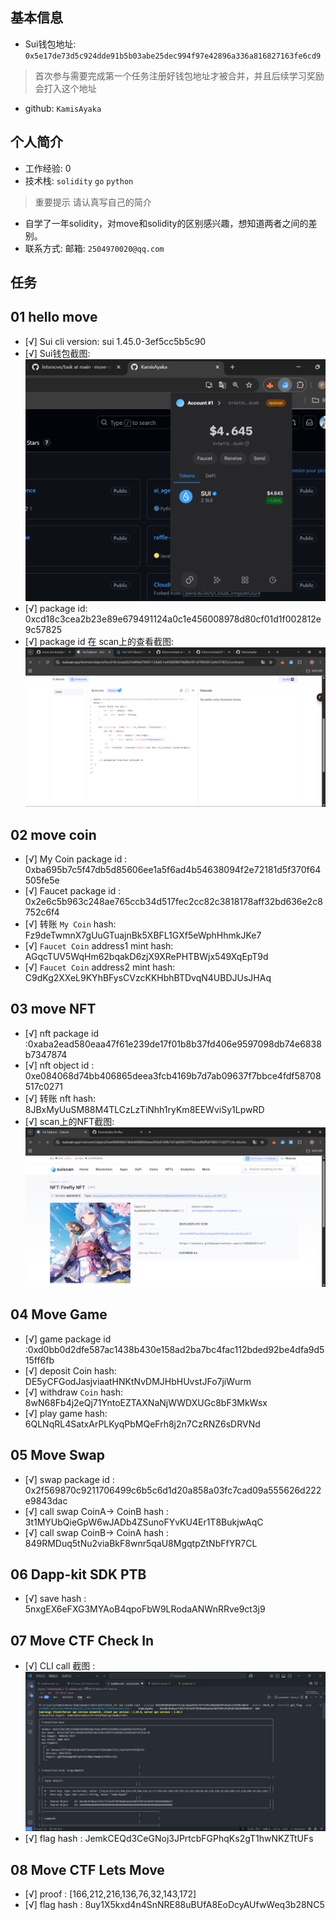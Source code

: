 ## 基本信息
- Sui钱包地址: `0x5e17de73d5c924dde91b5b03abe25dec994f97e42896a336a816827163fe6cd9`
> 首次参与需要完成第一个任务注册好钱包地址才被合并，并且后续学习奖励会打入这个地址
- github: `KamisAyaka`

## 个人简介
- 工作经验: 0
- 技术栈: `solidity` `go` `python`
> 重要提示 请认真写自己的简介
- 自学了一年solidity，对move和solidity的区别感兴趣，想知道两者之间的差别。
- 联系方式: 邮箱: `2504970020@qq.com`

## 任务

##   01 hello move  
- [√] Sui cli version: sui 1.45.0-3ef5cc5b5c90
- [√] Sui钱包截图: ![Sui钱包截图](./images/wallet.png)
- [√] package id: 0xcd18c3cea2b23e89e679491124a0c1e456008978d80cf01d1f002812e9c57825
- [√] package id 在 scan上的查看截图:![Scan截图](./images/scan.png)

##   02 move coin
- [√] My Coin package id : 0xba695b7c5f47db5d85606ee1a5f6ad4b54638094f2e72181d5f370f64505fe5e
- [√] Faucet package id : 0x2e6c5b963c248ae765ccb34d517fec2cc82c3818178aff32bd636e2c8752c6f4
- [√] 转账 `My Coin` hash: Fz9deTwmnX7gUuGTuajnBk5XBFL1GXf5eWphHhmkJKe7
- [√] `Faucet Coin` address1 mint hash: AGqcTUV5WqHm62bqakD6zjX9XRePHTBWjx549XqEpT9d
- [√] `Faucet Coin` address2 mint hash: C9dKg2XXeL9KYhBFysCVzcKKHbhBTDvqN4UBDJUsJHAq

##   03 move NFT
- [√] nft package id :0xaba2ead580eaa47f61e239de17f01b8b37fd406e9597098db74e6838b7347874
- [√] nft object id : 0xe084068d74bb406865deea3fcb4169b7d7ab09637f7bbce4fdf58708517c0271
- [√] 转账 nft  hash: 8JBxMyUuSM88M4TLCzLzTiNhh1ryKm8EEWviSy1LpwRD
- [√] scan上的NFT截图:![Scan截图](./images/nft_picture.png)

##   04 Move Game
- [√] game package id :0xd0bb0d2dfe587ac1438b430e158ad2ba7bc4fac112bded92be4dfa9d515ff6fb
- [√] deposit Coin hash: DE5yCFGodJasjviaatHNKtNvDMJHbHUvstJFo7jiWurm
- [√] withdraw `Coin` hash: 8wN68Fb4j2eQj71YntoEZTAXNaNjWWDXUGc8bF3MkWsx
- [√] play game hash: 6QLNqRL4SatxArPLKyqPbMQeFrh8j2n7CzRNZ6sDRVNd

##   05 Move Swap
- [√] swap package id : 0x2f569870c9211706499c6b5c6d1d20a858a03fc7cad09a555626d222e9843dac
- [√] call swap CoinA-> CoinB  hash : 3t1MYUbQieGpW6wJADb4ZSunoFYvKU4Er1T8BukjwAqC
- [√] call swap CoinB-> CoinA  hash : 849RMDuq5tNu2viaBkF8wnr5qaU8MgqtpZtNbFfYR7CL

##   06 Dapp-kit SDK PTB
- [√] save hash : 5nxgEX6eFXG3MYAoB4qpoFbW9LRodaANWnRRve9ct3j9

##   07 Move CTF Check In
- [√] CLI call 截图 : ![截图](./images/cli.png)
- [√] flag hash : JemkCEQd3CeGNoj3JPrtcbFGPhqKs2gT1hwNKZTtUFs

##   08 Move CTF Lets Move
- [√] proof : [166,212,216,136,76,32,143,172]
- [√] flag hash : 8uy1X5kxd4n4SnNRE88uBUfA8EoDcyAUfwWeq3b28NC5

